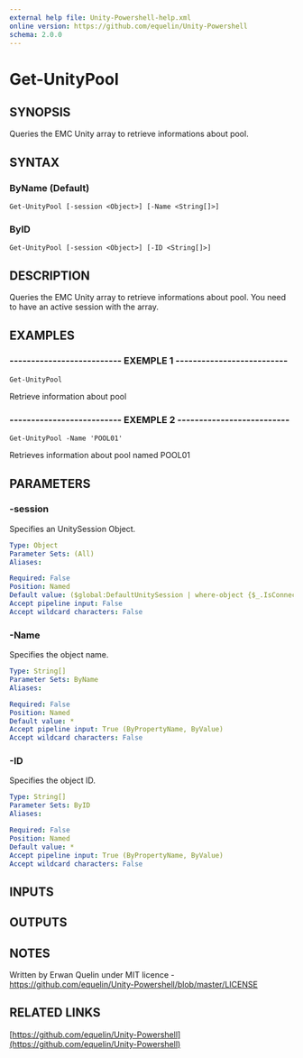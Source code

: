 ```yaml
---
external help file: Unity-Powershell-help.xml
online version: https://github.com/equelin/Unity-Powershell
schema: 2.0.0
---
```


# Get-UnityPool

## SYNOPSIS
Queries the EMC Unity array to retrieve informations about pool.

## SYNTAX

### ByName (Default)
```
Get-UnityPool [-session <Object>] [-Name <String[]>]
```

### ByID
```
Get-UnityPool [-session <Object>] [-ID <String[]>]
```

## DESCRIPTION
Queries the EMC Unity array to retrieve informations about pool.
You need to have an active session with the array.

## EXAMPLES

### -------------------------- EXEMPLE 1 --------------------------
```
Get-UnityPool
```

Retrieve information about pool

### -------------------------- EXEMPLE 2 --------------------------
```
Get-UnityPool -Name 'POOL01'
```

Retrieves information about pool named POOL01

## PARAMETERS

### -session
Specifies an UnitySession Object.

```yaml
Type: Object
Parameter Sets: (All)
Aliases: 

Required: False
Position: Named
Default value: ($global:DefaultUnitySession | where-object {$_.IsConnected -eq $true})
Accept pipeline input: False
Accept wildcard characters: False
```

### -Name
Specifies the object name.

```yaml
Type: String[]
Parameter Sets: ByName
Aliases: 

Required: False
Position: Named
Default value: *
Accept pipeline input: True (ByPropertyName, ByValue)
Accept wildcard characters: False
```

### -ID
Specifies the object ID.

```yaml
Type: String[]
Parameter Sets: ByID
Aliases: 

Required: False
Position: Named
Default value: *
Accept pipeline input: True (ByPropertyName, ByValue)
Accept wildcard characters: False
```

## INPUTS

## OUTPUTS

## NOTES
Written by Erwan Quelin under MIT licence - https://github.com/equelin/Unity-Powershell/blob/master/LICENSE

## RELATED LINKS

[https://github.com/equelin/Unity-Powershell](https://github.com/equelin/Unity-Powershell)

